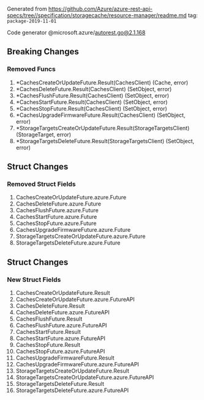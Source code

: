Generated from https://github.com/Azure/azure-rest-api-specs/tree//specification/storagecache/resource-manager/readme.md tag: `package-2019-11-01`

Code generator @microsoft.azure/autorest.go@2.1.168

## Breaking Changes

### Removed Funcs

1. *CachesCreateOrUpdateFuture.Result(CachesClient) (Cache, error)
1. *CachesDeleteFuture.Result(CachesClient) (SetObject, error)
1. *CachesFlushFuture.Result(CachesClient) (SetObject, error)
1. *CachesStartFuture.Result(CachesClient) (SetObject, error)
1. *CachesStopFuture.Result(CachesClient) (SetObject, error)
1. *CachesUpgradeFirmwareFuture.Result(CachesClient) (SetObject, error)
1. *StorageTargetsCreateOrUpdateFuture.Result(StorageTargetsClient) (StorageTarget, error)
1. *StorageTargetsDeleteFuture.Result(StorageTargetsClient) (SetObject, error)

## Struct Changes

### Removed Struct Fields

1. CachesCreateOrUpdateFuture.azure.Future
1. CachesDeleteFuture.azure.Future
1. CachesFlushFuture.azure.Future
1. CachesStartFuture.azure.Future
1. CachesStopFuture.azure.Future
1. CachesUpgradeFirmwareFuture.azure.Future
1. StorageTargetsCreateOrUpdateFuture.azure.Future
1. StorageTargetsDeleteFuture.azure.Future

## Struct Changes

### New Struct Fields

1. CachesCreateOrUpdateFuture.Result
1. CachesCreateOrUpdateFuture.azure.FutureAPI
1. CachesDeleteFuture.Result
1. CachesDeleteFuture.azure.FutureAPI
1. CachesFlushFuture.Result
1. CachesFlushFuture.azure.FutureAPI
1. CachesStartFuture.Result
1. CachesStartFuture.azure.FutureAPI
1. CachesStopFuture.Result
1. CachesStopFuture.azure.FutureAPI
1. CachesUpgradeFirmwareFuture.Result
1. CachesUpgradeFirmwareFuture.azure.FutureAPI
1. StorageTargetsCreateOrUpdateFuture.Result
1. StorageTargetsCreateOrUpdateFuture.azure.FutureAPI
1. StorageTargetsDeleteFuture.Result
1. StorageTargetsDeleteFuture.azure.FutureAPI
